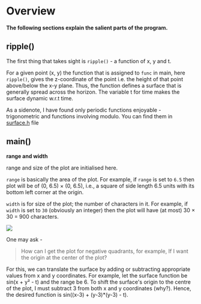 # Overview
**The following sections explain the salient parts of the program.**
## ripple()
The first thing that takes sight is ```ripple()``` - a function of x, y and t.

For a given point (x, y) the function that is assigned to ```func``` in main, here ```ripple()```, gives the z-coordinate of the point i.e. the height of that point above/below the x-y plane.
Thus, the function defines a surface that is generally spread across the horizon. The variable t for time makes the surface dynamic w.r.t time.

As a sidenote, I have found only periodic functions enjoyable - trigonometric and functions involving modulo. You can find them in [surface.h](fav_fxns/surface.h) file

## main()
**range and width**

range and size of the plot are initialised here.

```range``` is basically the area of the plot. For example, if ```range``` is set to ```6.5``` then plot will be of (0, 6.5) × (0, 6.5), i.e., a square of side length 6.5 units with its bottom left corner at the origin.

```width``` is for size of the plot; the number of characters in it. For example, if ```width``` is set to ```30``` (obviously an integer) then the plot will have (at most) 30 × 30 = 900 characters.

![](images/range_width.png)

One may ask -
> How can I get the plot for negative quadrants, for example, If I want the origin at the center of the plot?

For this, we can translate the surface by adding or subtracting appropriate values from x and y coordinates.
For example, let the surface function be sin(x + y² - t) and the range be 6. To shift the surface's origin to the centre of the plot,
I must subtract 3 from both x and y coordinates (why?). Hence, the desired function is sin((x-3) + (y-3)*(y-3) - t).

